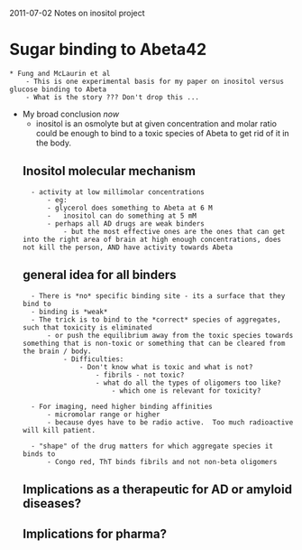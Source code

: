 2011-07-02
Notes on inositol project

# Sugar binding to Abeta42
	* Fung and McLaurin et al
		- This is one experimental basis for my paper on inositol versus glucose binding to Abeta
		- What is the story ??? Don't drop this ...
		
- My broad conclusion *now* 
	- inositol is an osmolyte but at given concentration and molar ratio could be enough to bind to a toxic species of Abeta to get rid of it in the body.
	## Inositol molecular mechanism
		- activity at low millimolar concentrations
			- eg:
			- glycerol does something to Abeta at 6 M
			-	inositol can do something at 5 mM
			- perhaps all AD drugs are weak binders
				- but the most effective ones are the ones that can get into the right area of brain at high enough concentrations, does not kill the person, AND have activity towards Abeta
				
	## general idea for all binders
		- There is *no* specific binding site - its a surface that they bind to
		- binding is *weak*
		- The trick is to bind to the *correct* species of aggregates, such that toxicity is eliminated
			- or push the equilibrium away from the toxic species towards something that is non-toxic or something that can be cleared from the brain / body.
				- Difficulties:
					- Don't know what is toxic and what is not?
						- fibrils - not toxic?
						- what do all the types of oligomers too like?
							- which one is relevant for toxicity?
							
		- For imaging, need higher binding affinities
			- micromolar range or higher
			- because dyes have to be radio active.  Too much radioactive will kill patient.
		
		- "shape" of the drug matters for which aggregate species it binds to
			- Congo red, ThT binds fibrils and not non-beta oligomers
	
	## Implications as a therapeutic for AD or amyloid diseases?
	## Implications for pharma?
	